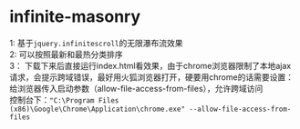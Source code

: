 # infinite-masonry<br>

1:  基于`jquery.infinitescroll`的无限瀑布流效果<br>
2:  可以按照最新和最热分类排序<br>
3： 下载下来后直接运行index.html看效果，由于chrome浏览器限制了本地ajax请求，会提示跨域错误，最好用火狐浏览器打开，硬要用chrome的话需要设置：<br>
    给浏览器传入启动参数（allow-file-access-from-files），允许跨域访问<br>
    控制台下：`"C:\Program Files (x86)\Google\Chrome\Application\chrome.exe" --allow-file-access-from-files`
